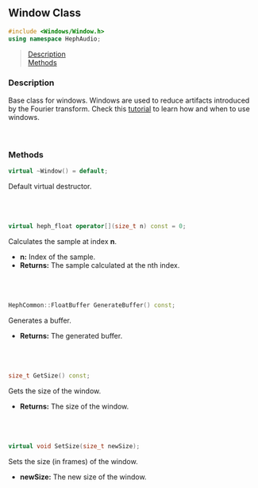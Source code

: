 ## Window Class
```c++
#include <Windows/Window.h>
using namespace HephAudio;
```

> [Description](#description)<br>
[Methods](#methods)

### Description
Base class for windows. Windows are used to reduce artifacts introduced by the Fourier transform. Check this [tutorial](/docs/tutorials/UsingWindows.md) to learn how and when to use windows.<br>
<br><br>

### Methods
```c++
virtual ~Window() = default;
```
Default virtual destructor.
<br><br><br><br>
```c++
virtual heph_float operator[](size_t n) const = 0;
```
Calculates the sample at index **n**.
- **n:** Index of the sample.
- **Returns:** The sample calculated at the nth index.
<br><br><br><br>
```c++
HephCommon::FloatBuffer GenerateBuffer() const;
```
Generates a buffer.
- **Returns:** The generated buffer.
<br><br><br><br>
```c++
size_t GetSize() const;
```
Gets the size of the window.
- **Returns:** The size of the window.
<br><br><br><br>
```c++
virtual void SetSize(size_t newSize);
```
Sets the size (in frames) of the window.
- **newSize:** The new size of the window.
